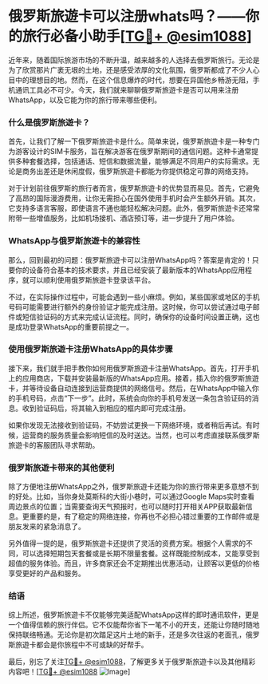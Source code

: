 # 俄罗斯旅遊卡可以注册whats吗？——你的旅行必备小助手[[TG💪+ @esim1088](https://t.me/s/esim1088)]

近年来，随着国际旅游市场的不断升温，越来越多的人选择去俄罗斯旅行。无论是为了欣赏那片广袤无垠的土地，还是感受浓厚的文化氛围，俄罗斯都成了不少人心目中的理想目的地。然而，在这个信息爆炸的时代，想要在异国他乡畅游无阻，手机通讯工具必不可少。今天，我们就来聊聊俄罗斯旅遊卡是否可以用来注册WhatsApp，以及它能为你的旅行带来哪些便利。

### 什么是俄罗斯旅遊卡？

首先，让我们了解一下俄罗斯旅遊卡是什么。简单来说，俄罗斯旅遊卡是一种专门为游客设计的SIM卡服务，旨在解决游客在俄罗斯期间的通信问题。这种卡通常提供多种套餐选择，包括通话、短信和数据流量，能够满足不同用户的实际需求。无论是商务出差还是休闲度假，俄罗斯旅遊卡都能为你提供稳定可靠的网络支持。

对于计划前往俄罗斯的旅行者而言，俄罗斯旅遊卡的优势显而易见。首先，它避免了高昂的国际漫游费用，让你无需担心在国外使用手机时会产生额外开销。其次，它支持多语言客服，即使语言不通也能轻松解决问题。此外，俄罗斯旅遊卡还常常附带一些增值服务，比如机场接机、酒店预订等，进一步提升了用户体验。

### WhatsApp与俄罗斯旅遊卡的兼容性

那么，回到最初的问题：俄罗斯旅遊卡可以注册WhatsApp吗？答案是肯定的！只要你的设备符合基本的技术要求，并且已经安装了最新版本的WhatsApp应用程序，就可以顺利使用俄罗斯旅遊卡登录该平台。

不过，在实际操作过程中，可能会遇到一些小麻烦。例如，某些国家或地区的手机号码可能需要进行额外的身份验证才能完成注册。这时候，你可以尝试通过电子邮件或短信验证码的方式来完成认证流程。同时，确保你的设备时间设置正确，这也是成功登录WhatsApp的重要前提之一。

### 使用俄罗斯旅遊卡注册WhatsApp的具体步骤

接下来，我们就手把手教你如何用俄罗斯旅遊卡注册WhatsApp。首先，打开手机上的应用商店，下载并安装最新版的WhatsApp应用。接着，插入你的俄罗斯旅遊卡，并等待设备自动连接到运营商提供的网络信号。然后，在WhatsApp中输入你的手机号码，点击“下一步”。此时，系统会向你的手机号发送一条包含验证码的消息。收到验证码后，将其输入到相应的框内即可完成注册。

如果你发现无法接收到验证码，不妨尝试更换一下网络环境，或者稍后再试。有时候，运营商的服务质量会影响短信的及时送达。当然，也可以考虑直接联系俄罗斯旅遊卡的客服团队寻求帮助。

### 俄罗斯旅遊卡带来的其他便利

除了方便地注册WhatsApp之外，俄罗斯旅遊卡还能为你的旅行带来更多意想不到的好处。比如，当你身处莫斯科的大街小巷时，可以通过Google Maps实时查看周边景点的位置；当需要查询天气预报时，也可以随时打开相关APP获取最新信息。更重要的是，有了稳定的网络连接，你再也不必担心错过重要的工作邮件或是朋友发来的紧急消息了。

另外值得一提的是，俄罗斯旅遊卡还提供了灵活的资费方案。根据个人需求的不同，可以选择短期包天套餐或是长期不限量套餐。这样既能控制成本，又能享受到超值的服务体验。而且，许多商家还会不定期推出优惠活动，让顾客以更低的价格享受更好的产品和服务。

### 结语

综上所述，俄罗斯旅遊卡不仅能够完美适配WhatsApp这样的即时通讯软件，更是一个值得信赖的旅行伴侣。它不仅能帮你省下一笔不小的开支，还能让你随时随地保持联络畅通。无论你是初次踏足这片土地的新手，还是多次往返的老面孔，俄罗斯旅遊卡都会是你旅程中不可或缺的好帮手。

最后，别忘了关注[TG💪+ @esim1088](https://t.me/s/esim1088)，了解更多关于俄罗斯旅遊卡以及其他精彩内容吧！[[TG💪+ @esim1088](https://t.me/s/esim1088) ![Image](https://i.postimg.cc/4NQfJmqS/Snipaste-2025-05-13-00-14-12.png)]